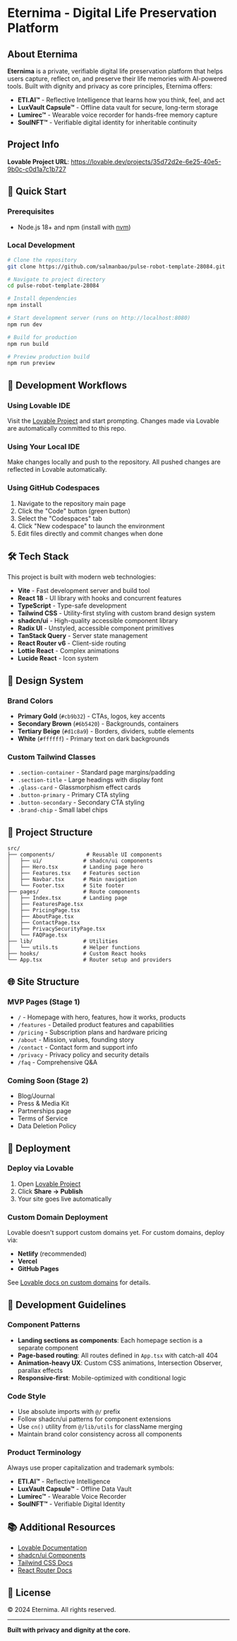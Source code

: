 # Eternima - Digital Life Preservation Platform

## About Eternima

**Eternima** is a private, verifiable digital life preservation platform that helps users capture, reflect on, and preserve their life memories with AI-powered tools. Built with dignity and privacy as core principles, Eternima offers:

- **ETI.AI™** - Reflective Intelligence that learns how you think, feel, and act
- **LuxVault Capsule™** - Offline data vault for secure, long-term storage
- **Lumirec™** - Wearable voice recorder for hands-free memory capture
- **SoulNFT™** - Verifiable digital identity for inheritable continuity

## Project Info

**Lovable Project URL**: https://lovable.dev/projects/35d72d2e-6e25-40e5-9b0c-c0d1a7c1b727

## 🚀 Quick Start

### Prerequisites

- Node.js 18+ and npm (install with [nvm](https://github.com/nvm-sh/nvm#installing-and-updating))

### Local Development

```sh
# Clone the repository
git clone https://github.com/salmanbao/pulse-robot-template-28084.git

# Navigate to project directory
cd pulse-robot-template-28084

# Install dependencies
npm install

# Start development server (runs on http://localhost:8080)
npm run dev

# Build for production
npm run build

# Preview production build
npm run preview
```

## 📝 Development Workflows

### Using Lovable IDE

Visit the [Lovable Project](https://lovable.dev/projects/35d72d2e-6e25-40e5-9b0c-c0d1a7c1b727) and start prompting. Changes made via Lovable are automatically committed to this repo.

### Using Your Local IDE

Make changes locally and push to the repository. All pushed changes are reflected in Lovable automatically.

### Using GitHub Codespaces

1. Navigate to the repository main page
2. Click the "Code" button (green button)
3. Select the "Codespaces" tab
4. Click "New codespace" to launch the environment
5. Edit files directly and commit changes when done

## 🛠️ Tech Stack

This project is built with modern web technologies:

- **Vite** - Fast development server and build tool
- **React 18** - UI library with hooks and concurrent features
- **TypeScript** - Type-safe development
- **Tailwind CSS** - Utility-first styling with custom brand design system
- **shadcn/ui** - High-quality accessible component library
- **Radix UI** - Unstyled, accessible component primitives
- **TanStack Query** - Server state management
- **React Router v6** - Client-side routing
- **Lottie React** - Complex animations
- **Lucide React** - Icon system

## 🎨 Design System

### Brand Colors

- **Primary Gold** (`#cb9b32`) - CTAs, logos, key accents
- **Secondary Brown** (`#6b5420`) - Backgrounds, containers
- **Tertiary Beige** (`#d1c8a9`) - Borders, dividers, subtle elements
- **White** (`#ffffff`) - Primary text on dark backgrounds

### Custom Tailwind Classes

- `.section-container` - Standard page margins/padding
- `.section-title` - Large headings with display font
- `.glass-card` - Glassmorphism effect cards
- `.button-primary` - Primary CTA styling
- `.button-secondary` - Secondary CTA styling
- `.brand-chip` - Small label chips

## 📁 Project Structure

```
src/
├── components/          # Reusable UI components
│   ├── ui/             # shadcn/ui components
│   ├── Hero.tsx        # Landing page hero
│   ├── Features.tsx    # Features section
│   ├── Navbar.tsx      # Main navigation
│   └── Footer.tsx      # Site footer
├── pages/              # Route components
│   ├── Index.tsx       # Landing page
│   ├── FeaturesPage.tsx
│   ├── PricingPage.tsx
│   ├── AboutPage.tsx
│   ├── ContactPage.tsx
│   ├── PrivacySecurityPage.tsx
│   └── FAQPage.tsx
├── lib/                # Utilities
│   └── utils.ts        # Helper functions
├── hooks/              # Custom React hooks
└── App.tsx             # Router setup and providers
```

## 🌐 Site Structure

### MVP Pages (Stage 1)
- `/` - Homepage with hero, features, how it works, products
- `/features` - Detailed product features and capabilities
- `/pricing` - Subscription plans and hardware pricing
- `/about` - Mission, values, founding story
- `/contact` - Contact form and support info
- `/privacy` - Privacy policy and security details
- `/faq` - Comprehensive Q&A

### Coming Soon (Stage 2)
- Blog/Journal
- Press & Media Kit
- Partnerships page
- Terms of Service
- Data Deletion Policy

## 🚢 Deployment

### Deploy via Lovable

1. Open [Lovable Project](https://lovable.dev/projects/35d72d2e-6e25-40e5-9b0c-c0d1a7c1b727)
2. Click **Share → Publish**
3. Your site goes live automatically

### Custom Domain Deployment

Lovable doesn't support custom domains yet. For custom domains, deploy via:

- **Netlify** (recommended)
- **Vercel**
- **GitHub Pages**

See [Lovable docs on custom domains](https://docs.lovable.dev/tips-tricks/custom-domain/) for details.

## 🔧 Development Guidelines

### Component Patterns

- **Landing sections as components**: Each homepage section is a separate component
- **Page-based routing**: All routes defined in `App.tsx` with catch-all 404
- **Animation-heavy UX**: Custom CSS animations, Intersection Observer, parallax effects
- **Responsive-first**: Mobile-optimized with conditional logic

### Code Style

- Use absolute imports with `@/` prefix
- Follow shadcn/ui patterns for component extensions
- Use `cn()` utility from `@/lib/utils` for className merging
- Maintain brand color consistency across all components

### Product Terminology

Always use proper capitalization and trademark symbols:
- **ETI.AI™** - Reflective Intelligence
- **LuxVault Capsule™** - Offline Data Vault
- **Lumirec™** - Wearable Voice Recorder
- **SoulNFT™** - Verifiable Digital Identity

## 📚 Additional Resources

- [Lovable Documentation](https://docs.lovable.dev/)
- [shadcn/ui Components](https://ui.shadcn.com/)
- [Tailwind CSS Docs](https://tailwindcss.com/docs)
- [React Router Docs](https://reactrouter.com/)

## 📄 License

© 2024 Eternima. All rights reserved.

---

**Built with privacy and dignity at the core.**
